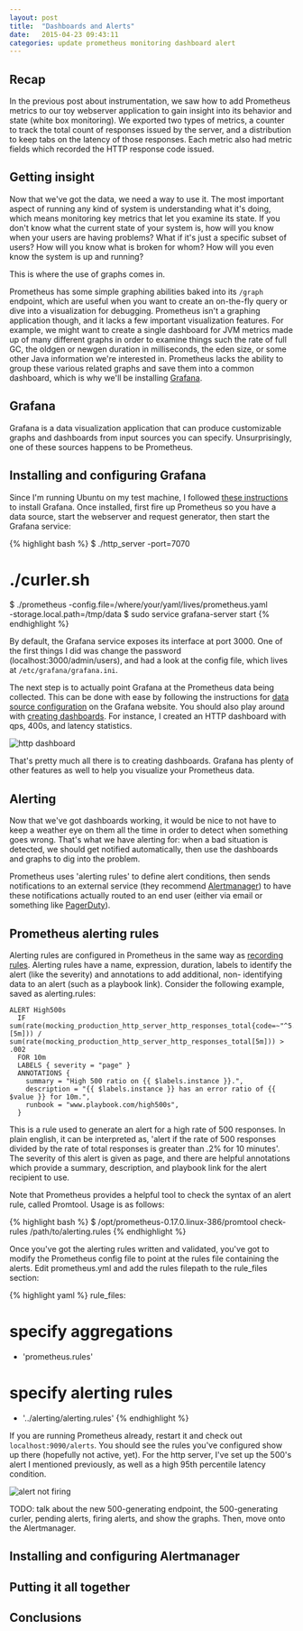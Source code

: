 ```yaml
---
layout: post
title:  "Dashboards and Alerts"
date:   2015-04-23 09:43:11
categories: update prometheus monitoring dashboard alert
---
```


Recap
-----
In the previous post about instrumentation, we saw how to add Prometheus 
metrics to our toy webserver application to gain insight into its behavior and
state (white box monitoring). We exported two types of metrics, a counter to
track the total count of responses issued by the server, and a distribution to
keep tabs on the latency of those responses. Each metric also had metric fields
which recorded the HTTP response code issued.

Getting insight
---------------
Now that we've got the data, we need a way to use it. The most important aspect
of running any kind of system is understanding what it's doing, which means
monitoring key metrics that let you examine its state. If you don't know what
the current state of your system is, how will you know when your users are
having problems? What if it's just a specific subset of users? How will you
know what is broken for whom? How will you even know the system is up and 
running?

This is where the use of graphs comes in.

Prometheus has some simple graphing abilities baked into its `/graph`
endpoint, which are useful when you want to create an on-the-fly query or dive into a visualization for debugging. Prometheus isn't a graphing application though, and it lacks a few important visualization features. For example, we might want to create a single dashboard for JVM metrics made up of many different graphs in
order to examine things such the rate of full GC, the oldgen or newgen duration in milliseconds, the eden size, or some other Java information we're interested in.
Prometheus lacks the ability to group these various related graphs and save 
them into a common dashboard, which is why we'll be installing [Grafana].

Grafana
-------
Grafana is a data visualization application that can produce customizable graphs and dashboards from input sources you can specify. Unsurprisingly, one of these sources happens to be Prometheus.

Installing and configuring Grafana
----------------------------------
Since I'm running Ubuntu on my test machine, I followed [these instructions] to
install Grafana. Once installed, first fire up Prometheus so you have a data
source, start the webserver and request generator, then start the Grafana 
service:

{% highlight bash %}
$ ./http_server -port=7070
# ./curler.sh
$ ./prometheus -config.file=/where/your/yaml/lives/prometheus.yaml \
  -storage.local.path=/tmp/data
$ sudo service grafana-server start
{% endhighlight %}

By default, the Grafana service exposes its interface at port 3000. One of the
first things I did was change the password (localhost:3000/admin/users), and
had a look at the config file, which lives at `/etc/grafana/grafana.ini`.

The next step is to actually point Grafana at the Prometheus data being
collected. This can be done with ease by following the instructions for [data
source configuration] on the Grafana website. You should also play around with
[creating dashboards]. For instance, I created an HTTP dashboard with qps, 400s,
and latency statistics.

![http dashboard](http://i.imgur.com/BiKJzEW.png)

That's pretty much all there is to creating dashboards. Grafana has plenty of
other features as well to help you visualize your Prometheus data.

Alerting
--------
Now that we've got dashboards working, it would be nice to not have to keep a
weather eye on them all the time in order to detect when something goes wrong. That's what we have alerting for: when a bad situation is detected, we should 
get notified automatically, then use the dashboards and graphs to dig into the
problem. 

Prometheus uses 'alerting rules' to define alert conditions, then sends
notifications to an external service (they recommend [Alertmanager]) to have
these notifications actually routed to an end user (either via email or 
something like [PagerDuty]).

Prometheus alerting rules
-------------------------
Alerting rules are configured in Prometheus in the same way as 
[recording rules]. Alerting rules have a name, expression, duration, labels to
identify the alert (like the severity) and annotations to add additional, non-
identifying data to an alert (such as a playbook link). Consider the following
example, saved as alerting.rules:

```
ALERT High500s
  IF sum(rate(mocking_production_http_server_http_responses_total{code=~"^5..$"}[5m])) / sum(rate(mocking_production_http_server_http_responses_total[5m])) > .002
  FOR 10m
  LABELS { severity = "page" }
  ANNOTATIONS {
    summary = "High 500 ratio on {{ $labels.instance }}.",
    description = "{{ $labels.instance }} has an error ratio of {{ $value }} for 10m.",
    runbook = "www.playbook.com/high500s",
  }
```
This is a rule used to generate an alert for a high rate of 500 responses. In
plain english, it can be interpreted as, 'alert if the rate of 500 responses
divided by the rate of total responses is greater than .2% for 10 minutes'. The
severity of this alert is given as page, and there are helpful annotations which
provide a summary, description, and playbook link for the alert recipient to 
use.

Note that Prometheus provides a helpful tool to check the syntax of an alert
rule, called Promtool. Usage is as follows:

{% highlight bash %}
$ /opt/prometheus-0.17.0.linux-386/promtool check-rules /path/to/alerting.rules
{% endhighlight %}

Once you've got the alerting rules written and validated, you've got to modify
the Prometheus config file to point at the rules file containing the alerts.
Edit prometheus.yml and add the rules filepath to the rule_files section:

{% highlight yaml %}
rule_files:
  # specify aggregations
  - 'prometheus.rules'
  # specify alerting rules
  - '../alerting/alerting.rules'
{% endhighlight %}

If you are running Prometheus already, restart it and check out `localhost:9090/alerts`. You should see the rules you've configured show up there
(hopefully not active, yet). For the http server, I've set up the 500's alert I mentioned previously, as well as a high 95th percentile latency condition.

![alert not firing](http://i.imgur.com/HmtjeK4.png)

TODO: talk about the new 500-generating endpoint, the 500-generating curler, pending alerts, firing alerts, and show the graphs. Then, move onto the Alertmanager.


Installing and configuring Alertmanager
---------------------------------------

Putting it all together
-----------------------

Conclusions
-----------


[Grafana]: http://grafana.org/
[these instructions]: http://docs.grafana.org/installation/debian/
[data source configuration]: http://prometheus.io/docs/visualization/grafana/
[creating dashboards]: http://docs.grafana.org/guides/gettingstarted/
[Alertmanager]: https://github.com/prometheus/alertmanager
[PagerDuty]: https://www.pagerduty.com/
[recording rules]: https://prometheus.io/docs/querying/rules/